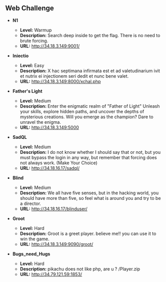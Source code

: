 ## Web Challenge

* **N1**
    * **Level:** Warmup
    * **Description:** Search deep inside to get the flag. There is no need to brute forcing.
    * **URL:** http://34.18.3.149:9001/

* **Iniectio**
    * **Level:** Easy
    * **Description:** X hac septimana infirmata est et ad valetudinarium ivit et nutrix ei injectionem seri dedit et nunc bene valet.
    * **URL:** http://34.18.3.149:8000/xchal.php

* **Father's Light**
    * **Level:** Medium
    * **Description:** Enter the enigmatic realm of "Father of Light" Unleash your skills, explore hidden paths, and uncover the depths of mysterious creations. Will you emerge as the champion? Dare to unravel the enigma.
    * **URL:** http://34.18.3.149:5000

* **SadQL**
    * **Level:** Medium
    * **Description:** I do not know whether I should say that or not, but you must bypass the login in any way, but remember that forcing does not always work. (Make Your Choice)
    * **URL:** http://34.18.16.17/sadql/
    
* **Blind**
    * **Level:** Medium
    * **Description:** We all have five senses, but in the hacking world, you should have more than five, so feel what is around you and try to be a director.
    * **URL:** http://34.18.16.17/blinduser/
    
* **Groot**
    * **Level:** Hard
    * **Description:** Groot is a greet player. believe me!! you can use it to win the game.
    * **URL:** http://34.18.3.149:9090/groot/
    
* **Bugs_need_Hugs**
    * **Level:** Hard
    * **Description:** pikachu does not like php, are u ?   /Player.zip
    * **URL:** http://34.79.121.59:1853/
    
  
